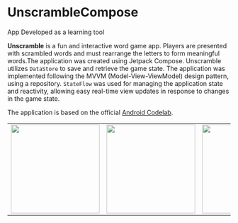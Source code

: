 # UnscrambleCompose

App Developed as a learning tool

**Unscramble** is a fun and interactive word game app. Players are presented with scrambled words and must rearrange the letters to form meaningful words.The application was created using Jetpack Compose. Unscramble utilizes `DataStore` to save and retrieve the game state. The application was implemented following the MVVM (Model-View-ViewModel) design pattern, using a repository. 
`StateFlow` was used for managing the application state and reactivity, allowing easy real-time view updates in response to changes in the game state.

The application is based on the official [Android Codelab](https://developer.android.com/codelabs/basic-android-kotlin-training-viewmodel#0).

<table><tr><td><img src="https://media4.giphy.com/media/v1.Y2lkPTc5MGI3NjExYWwxOGlnNGQ3Mm9xOGRraHFuaXFyOXA0dXkwNWI2OGx0M2RvbndlMSZlcD12MV9pbnRlcm5hbF9naWZfYnlfaWQmY3Q9Zw/c4MVddvPAaRxrwp9JB/giphy.gif" width="200" /></td><td><img src="https://media2.giphy.com/media/v1.Y2lkPTc5MGI3NjExMnVzODY5dDR1a2QxdDk0MmtibWhmZXM0ZW0yc2VkcWZwd3NkaHlmZyZlcD12MV9pbnRlcm5hbF9naWZfYnlfaWQmY3Q9Zw/t3ERZ9ZxBVMeNiY1KY/giphy.gif" width="200" /></td><td><img src="https://media2.giphy.com/media/v1.Y2lkPTc5MGI3NjExbW8yN201Y3EzOHN6MGZsenhlMTM1ZHU0dWY5bmtkd2lvcTVybnZyZyZlcD12MV9pbnRlcm5hbF9naWZfYnlfaWQmY3Q9Zw/bCYIyjvwkKXnvrGd3n/giphy.gif" width="200" /></td></tr></table>
